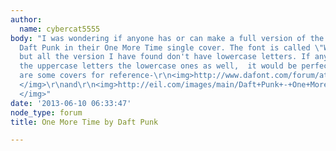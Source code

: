 ```yaml
---
author:
  name: cybercat5555
body: "I was wondering if anyone has or can make a full version of the font used by
  Daft Punk in their One More Time single cover. The font is called \"WatchMNOutline_,\"
  but all the version I have found don't have lowercase letters. If anyone can make
  the uppercase letters the lowercase ones as well,  it would be perfect. Also, here
  are some covers for reference-\r\n<img>http://www.dafont.com/forum/attach/orig/2/6/264862.jpg
  </img>\r\nand\r\n<img>http://eil.com/images/main/Daft+Punk+-+One+More+Time+-+One+More+Virgin+-+DOUBLE+CD-203300.jpg
  </img>"
date: '2013-06-10 06:33:47'
node_type: forum
title: One More Time by Daft Punk

---
```

